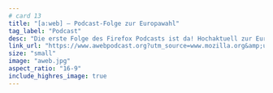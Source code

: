 ```yaml
---
# card 13
title: "[a:web] – Podcast-Folge zur Europawahl"
tag_label: "Podcast"
desc: "Die erste Folge des Firefox Podcasts ist da! Hochaktuell zur Europawahl: Wie stark werden Wahlen online beeinflusst?"
link_url: "https://www.awebpodcast.org?utm_source=www.mozilla.org&amp;utm_medium=referral&amp;utm_campaign=homepage-de&amp;utm_content=card"
size: "small"
image: "aweb.jpg"
aspect_ratio: "16-9"
include_highres_image: true
---
```

